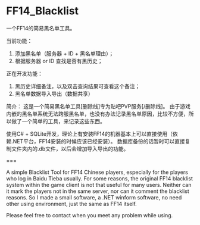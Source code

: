 # FF14_Blacklist

一个FF14的简易黑名单工具。

当前功能：
1. 添加黑名单（服务器 + ID + 黑名单理由）；
2. 根据服务器 or ID 查找是否有黑历史；

正在开发功能：
1. 黑历史详细备注，以及双击查询结果可查看这个备注；
2. 黑名单数据导入导出（数据共享）

简介：
这是一个简易黑名单工具[删除线]专为贴吧PVP服务[/删除线]。 由于游戏内嵌的黑名单系统无法跨服黑名单，也没有办法记录黑名单原因，比较不方便，所以做了一个简单的工具，来记录这些东西。

使用C# + SQLite开发，理论上有安装FF14的机器基本上可以直接使用（依赖.NET平台，FF14安装的时候应该已经安装）。 数据库备份的话暂时可以直接复制文件夹内的.db文件，以后会增加导入导出的功能。

===

A simple Blacklist Tool for FF14 Chinese players, especially for the players who log in Baidu Tieba usually.
For some reasons, the original FF14 blacklist system within the game client is not that useful for many users. Neither can it mark the players not in the same server, nor can it comment the blacklist reasons.
So I made a small software, a .NET winform software, no need other using environment, just the same as FF14 itself.

Please feel free to contact when you meet any problem while using.
